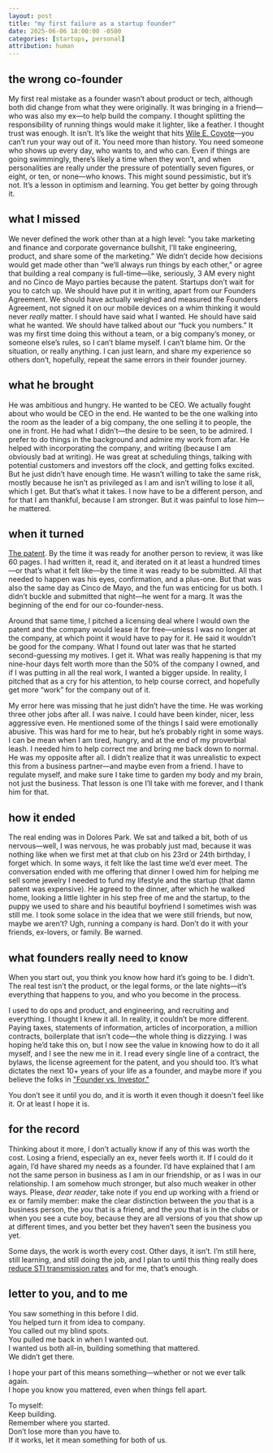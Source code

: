 ```yaml
---
layout: post
title: "my first failure as a startup founder"
date: 2025-06-06 18:00:00 -0500
categories: [startups, personal]
attribution: human
---
```


## the wrong co-founder

My first real mistake as a founder wasn’t about product or tech, although both did change from what they were originally. It was bringing in a friend—who was also my ex—to help build the company. I thought splitting the responsibility of running things would make it lighter, like a feather. I thought trust was enough. It isn’t. It’s like the weight that hits [Wile E. Coyote](https://en.wikipedia.org/wiki/Wile_E._Coyote_and_the_Road_Runner)—you can’t run your way out of it. You need more than history. You need someone who shows up every day, who wants to, and who can. Even if things are going swimmingly, there’s likely a time when they won’t, and when personalities are really under the pressure of potentially seven figures, or eight, or ten, or none—who knows. This might sound pessimistic, but it’s not. It’s a lesson in optimism and learning. You get better by going through it.

## what I missed

We never defined the work other than at a high level: “you take marketing and finance and corporate governance bullshit, I’ll take engineering, product, and share some of the marketing.” We didn’t decide how decisions would get made other than “we’ll always run things by each other,” or agree that building a real company is full-time—like, seriously, 3 AM every night and no Cinco de Mayo parties because the patent. Startups don’t wait for you to catch up. We should have put it in writing, apart from our Founders Agreement. We should have actually weighed and measured the Founders Agreement, not signed it on our mobile devices on a whim thinking it would never *really* matter. I should have said what I wanted. He should have said what he wanted. We should have talked about our “fuck you numbers.” It was my first time doing this without a team, or a big company’s money, or someone else’s rules, so I can’t blame myself. I can’t blame him. Or the situation, or really anything. I can just learn, and share my experience so others don’t, hopefully, repeat the same errors in their founder journey.

## what he brought

He was ambitious and hungry. He wanted to be CEO. We actually fought about who would be CEO in the end. He wanted to be the one walking into the room as the leader of a big company, the one selling it to people, the one in front. He had what I didn’t—the desire to be seen, to be admired. I prefer to do things in the background and admire my work from afar. He helped with incorporating the company, and writing (because I am obviously bad at writing). He was great at scheduling things, talking with potential customers and investors off the clock, and getting folks excited. But he just didn’t have enough time. He wasn’t willing to take the same risk, mostly because he isn’t as privileged as I am and isn’t willing to lose it all, which I get. But that’s what it takes. I now have to be a different person, and for that I am thankful, because I am stronger. But it was painful to lose him—he mattered.

## when it turned

[The patent](https://drive.google.com/file/d/1_4DmuODdSGVrdFsH3eMu758Moij-I_vp/view). By the time it was ready for another person to review, it was like 60 pages. I had written it, read it, and iterated on it at least a hundred times—or that’s what it felt like—by the time it was ready to be submitted. All that needed to happen was his eyes, confirmation, and a plus-one. But that was also the same day as Cinco de Mayo, and the fun was enticing for us both. I didn’t buckle and submitted that night—he went for a marg. It was the beginning of the end for our co-founder-ness.

Around that same time, I pitched a licensing deal where I would own the patent and the company would lease it for free—unless I was no longer at the company, at which point it would have to pay for it. He said it wouldn’t be good for the company. What I found out later was that he started second-guessing my motives. I get it. What was really happening is that my nine-hour days felt worth more than the 50% of the company I owned, and if I was putting in all the real work, I wanted a bigger upside. In reality, I pitched that as a cry for his attention, to help course correct, and hopefully get more “work” for the company out of it.

My error here was missing that he just didn’t have the time. He was working three other jobs after all. I was naive. I could have been kinder, nicer, less aggressive even. He mentioned some of the things I said were emotionally abusive. This was hard for me to hear, but he’s probably right in some ways. I can be mean when I am tired, hungry, and at the end of my proverbial leash. I needed him to help correct me and bring me back down to normal. He was my opposite after all. I didn’t realize that it was unrealistic to expect this from a business partner—and maybe even from a friend. I have to regulate myself, and make sure I take time to garden my body and my brain, not just the business. That lesson is one I’ll take with me forever, and I thank him for that.

## how it ended

The real ending was in Dolores Park. We sat and talked a bit, both of us nervous—well, I was nervous, he was probably just mad, because it was nothing like when we first met at that club on his 23rd or 24th birthday, I forget which. In some ways, it felt like the last time we’d ever meet. The conversation ended with me offering that dinner I owed him for helping me sell some jewelry I needed to fund my lifestyle and the startup (that damn patent was expensive). He agreed to the dinner, after which he walked home, looking a little lighter in his step free of me and the startup, to the puppy we used to share and his beautiful boyfriend I sometimes wish was still me. I took some solace in the idea that we were still friends, but now, maybe we aren’t? Ugh, running a company is hard. Don’t do it with your friends, ex-lovers, or family. Be warned.

## what founders really need to know

When you start out, you think you know how hard it’s going to be. I didn’t. The real test isn’t the product, or the legal forms, or the late nights—it’s everything that happens to you, and who you become in the process. 

I used to do ops and product, and engineering, and recruiting and everything. I thought I knew it all. In reality, it couldn’t be more different. Paying taxes, statements of information, articles of incorporation, a million contracts, boilerplate that isn’t code—the whole thing is dizzying. I was hoping he’d take this on, but I now see the value in knowing how to do it all myself, and I see the new me in it. I read every single line of a contract, the bylaws, the license agreement for the patent, and you should too. It’s what dictates the next 10+ years of your life as a founder, and maybe more if you believe the folks in ["Founder vs. Investor."](https://www.foundervsinvestor.com/)

You don’t see it until you do, and it is worth it even though it doesn't feel like it. Or at least I hope it is.


## for the record

Thinking about it more, I don’t actually know if any of this was worth the cost. Losing a friend, especially an ex, never feels worth it. If I could do it again, I’d have shared my needs as a founder. I’d have explained that I am not the same person in business as I am in our friendship, or as I was in our relationship. I am somehow much stronger, but also much weaker in other ways. Please, *dear reader*, take note if you end up working with a friend or ex or family member: make the clear distinction between the *you* that is a business person, the *you* that is a friend, and the *you* that is in the clubs or when you see a cute boy, because they are all versions of you that show up at different times, and you better bet they haven’t seen the business you yet.

Some days, the work is worth every cost. Other days, it isn’t. I’m still here, still learning, and still doing the job, and I plan to until this thing really does [reduce STI transmission rates](https://status.health/) and for me, that’s enough.

## letter to you, and to me

You saw something in this before I did.  
You helped turn it from idea to company.  
You called out my blind spots.  
You pulled me back in when I wanted out.  
I wanted us both all-in, building something that mattered.  
We didn’t get there.

I hope your part of this means something—whether or not we ever talk again.  
I hope you know you mattered, even when things fell apart.

To myself:  
Keep building.  
Remember where you started.  
Don’t lose more than you have to.  
If it works, let it mean something for both of us.
